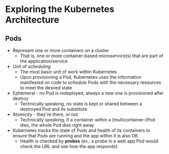 # Exploring the Kubernetes Architecture

## Pods
- Represent one or more containers on a cluster
    - That is, one or more container-based microservice(s) that are part of the application/service
- Unit of *scheduling*
    - The most basic unit of work within Kubernetes
    - Upon provisioning a Pod, Kubernetes uses the information manifested on code to *schedule* Pods with the necessary resources to meet the desired state
- Ephemeral - no Pod is redeployed, always a new one is provisioned after destroy
    - Technically speaking, no state is kept or shared between a destroyed Pod and its substitute
- Atomicity - they're there, or not
    - Technically speaking, if a container within a (multicontainer-)Pod dies, the whole Pod dies right away
- Kubernetes tracks the state of Pods and health of its containers to ensure that Pods are running and the app within it is also OK
    - Health is checked by **probes** (ex.: a probe in a web app Pod would check the URL and see how the app responds)